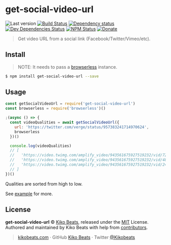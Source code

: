 # get-social-video-url

![Last version](https://img.shields.io/github/tag/Kikobeats/get-social-video-url.svg?style=flat-square)
[![Build Status](https://img.shields.io/travis/Kikobeats/get-social-video-url/master.svg?style=flat-square)](https://travis-ci.org/Kikobeats/get-social-video-url)
[![Dependency status](https://img.shields.io/david/Kikobeats/get-social-video-url.svg?style=flat-square)](https://david-dm.org/Kikobeats/get-social-video-url)
[![Dev Dependencies Status](https://img.shields.io/david/dev/Kikobeats/get-social-video-url.svg?style=flat-square)](https://david-dm.org/Kikobeats/get-social-video-url#info=devDependencies)
[![NPM Status](https://img.shields.io/npm/dm/get-social-video-url.svg?style=flat-square)](https://www.npmjs.org/package/get-social-video-url)
[![Donate](https://img.shields.io/badge/donate-paypal-blue.svg?style=flat-square)](https://paypal.me/Kikobeats)

> Get video URL from a social link (Facebook/Twitter/Vimeo/etc).

## Install

> NOTE: It needs to pass a [browserless](https://browserless.js.org) instance.

```bash
$ npm install get-social-video-url --save
```

## Usage

```js
const getSocialVideoUrl = require('get-social-video-url')
const browserless = require('browserless')()

;(async () => {
  const videoQualities = await getSocialVideoUrl({
    url: 'https://twitter.com/verge/status/957383241714970624',
    browserless
  })()

  console.log(videoQualities)
  // [
  //   'https://video.twimg.com/amplify_video/943561675927519232/vid/720x720/h1uN7biCI-Fbzm9D.mp4',
  //   'https://video.twimg.com/amplify_video/943561675927519232/vid/480x480/qURzB_XtWBE-dvRa.mp4',
  //   'https://video.twimg.com/amplify_video/943561675927519232/vid/240x240/mijiQdCq-p9FaO8H.mp4'
  // ]
})()
```

Qualities are sorted from high to low.

See [example](/example.js) for more.

## License

**get-social-video-url** © [Kiko Beats](https://kikobeats.com), released under the [MIT](https://github.com/Kikobeats/get-social-video-url/blob/master/LICENSE.md) License.<br>
Authored and maintained by Kiko Beats with help from [contributors](https://github.com/Kikobeats/get-social-video-url/contributors).

> [kikobeats.com](https://kikobeats.com) · GitHub [Kiko Beats](https://github.com/Kikobeats) · Twitter [@Kikobeats](https://twitter.com/Kikobeats)
